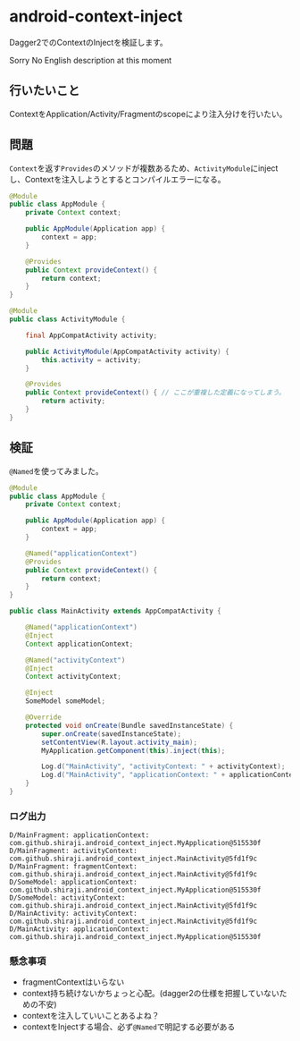 # android-context-inject
Dagger2でのContextのInjectを検証します。

Sorry No English description at this moment

## 行いたいこと

ContextをApplication/Activity/Fragmentのscopeにより注入分けを行いたい。


## 問題

`Context`を返す`Provides`のメソッドが複数あるため、`ActivityModule`にinjectし、Contextを注入しようとするとコンパイルエラーになる。

```java
@Module
public class AppModule {
    private Context context;

    public AppModule(Application app) {
        context = app;
    }

    @Provides
    public Context provideContext() {
        return context;
    }
}
```

```java
@Module
public class ActivityModule {

    final AppCompatActivity activity;

    public ActivityModule(AppCompatActivity activity) {
        this.activity = activity;
    }

    @Provides
    public Context provideContext() { // ここが重複した定義になってしまう。
        return activity;
    }
}
```

## 検証

`@Named`を使ってみました。

```java
@Module
public class AppModule {
    private Context context;

    public AppModule(Application app) {
        context = app;
    }

    @Named("applicationContext")
    @Provides
    public Context provideContext() {
        return context;
    }
}
```

```java
public class MainActivity extends AppCompatActivity {

    @Named("applicationContext")
    @Inject
    Context applicationContext;

    @Named("activityContext")
    @Inject
    Context activityContext;

    @Inject
    SomeModel someModel;

    @Override
    protected void onCreate(Bundle savedInstanceState) {
        super.onCreate(savedInstanceState);
        setContentView(R.layout.activity_main);
        MyApplication.getComponent(this).inject(this);

        Log.d("MainActivity", "activityContext: " + activityContext);
        Log.d("MainActivity", "applicationContext: " + applicationContext);
    }
}
```

### ログ出力

```
D/MainFragment: applicationContext: com.github.shiraji.android_context_inject.MyApplication@515530f
D/MainFragment: activityContext: com.github.shiraji.android_context_inject.MainActivity@5fd1f9c
D/MainFragment: fragmentContext: com.github.shiraji.android_context_inject.MainActivity@5fd1f9c
D/SomeModel: applicationContext: com.github.shiraji.android_context_inject.MyApplication@515530f
D/SomeModel: activityContext: com.github.shiraji.android_context_inject.MainActivity@5fd1f9c
D/MainActivity: activityContext: com.github.shiraji.android_context_inject.MainActivity@5fd1f9c
D/MainActivity: applicationContext: com.github.shiraji.android_context_inject.MyApplication@515530f
```

### 懸念事項

* fragmentContextはいらない
* context持ち続けないかちょっと心配。(dagger2の仕様を把握していないための不安)
* contextを注入していいことあるよね？
* contextをInjectする場合、必ず`@Named`で明記する必要がある
